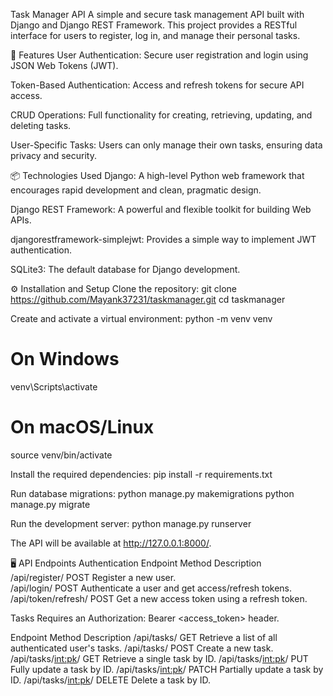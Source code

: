 Task Manager API
A simple and secure task management API built with Django and Django REST Framework. This project provides a RESTful interface for users to register, log in, and manage their personal tasks.

🚀 Features
User Authentication: Secure user registration and login using JSON Web Tokens (JWT).

Token-Based Authentication: Access and refresh tokens for secure API access.

CRUD Operations: Full functionality for creating, retrieving, updating, and deleting tasks.

User-Specific Tasks: Users can only manage their own tasks, ensuring data privacy and security.

📦 Technologies Used
Django: A high-level Python web framework that encourages rapid development and clean, pragmatic design.

Django REST Framework: A powerful and flexible toolkit for building Web APIs.

djangorestframework-simplejwt: Provides a simple way to implement JWT authentication.

SQLite3: The default database for Django development.

⚙️ Installation and Setup
Clone the repository:
git clone https://github.com/Mayank37231/taskmanager.git
cd taskmanager

Create and activate a virtual environment:
python -m venv venv
# On Windows
venv\Scripts\activate
# On macOS/Linux
source venv/bin/activate

Install the required dependencies:
pip install -r requirements.txt

Run database migrations:
python manage.py makemigrations
python manage.py migrate

Run the development server:
python manage.py runserver

The API will be available at http://127.0.0.1:8000/.

🖥️ API Endpoints
Authentication
Endpoint	         Method	    Description		
/api/register/	     POST	    Register a new user.		
/api/login/	         POST	    Authenticate a user and get access/refresh tokens.		
/api/token/refresh/	 POST	    Get a new access token using a refresh token.		


Tasks
Requires an Authorization: Bearer <access_token> header.

Endpoint	            Method	     Description
/api/tasks/	            GET	         Retrieve a list of all authenticated user's tasks.
/api/tasks/	            POST	     Create a new task.
/api/tasks/<int:pk>/	  GET	         Retrieve a single task by ID.
/api/tasks/<int:pk>/	  PUT	         Fully update a task by ID.
/api/tasks/<int:pk>/	  PATCH	     Partially update a task by ID.
/api/tasks/<int:pk>/	  DELETE	     Delete a task by ID.
